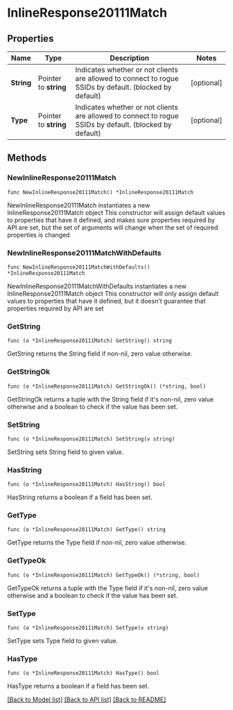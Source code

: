 # InlineResponse20111Match

## Properties

Name | Type | Description | Notes
------------ | ------------- | ------------- | -------------
**String** | Pointer to **string** | Indicates whether or not clients are allowed to       connect to rogue SSIDs by default. (blocked by default) | [optional] 
**Type** | Pointer to **string** | Indicates whether or not clients are allowed to       connect to rogue SSIDs by default. (blocked by default) | [optional] 

## Methods

### NewInlineResponse20111Match

`func NewInlineResponse20111Match() *InlineResponse20111Match`

NewInlineResponse20111Match instantiates a new InlineResponse20111Match object
This constructor will assign default values to properties that have it defined,
and makes sure properties required by API are set, but the set of arguments
will change when the set of required properties is changed

### NewInlineResponse20111MatchWithDefaults

`func NewInlineResponse20111MatchWithDefaults() *InlineResponse20111Match`

NewInlineResponse20111MatchWithDefaults instantiates a new InlineResponse20111Match object
This constructor will only assign default values to properties that have it defined,
but it doesn't guarantee that properties required by API are set

### GetString

`func (o *InlineResponse20111Match) GetString() string`

GetString returns the String field if non-nil, zero value otherwise.

### GetStringOk

`func (o *InlineResponse20111Match) GetStringOk() (*string, bool)`

GetStringOk returns a tuple with the String field if it's non-nil, zero value otherwise
and a boolean to check if the value has been set.

### SetString

`func (o *InlineResponse20111Match) SetString(v string)`

SetString sets String field to given value.

### HasString

`func (o *InlineResponse20111Match) HasString() bool`

HasString returns a boolean if a field has been set.

### GetType

`func (o *InlineResponse20111Match) GetType() string`

GetType returns the Type field if non-nil, zero value otherwise.

### GetTypeOk

`func (o *InlineResponse20111Match) GetTypeOk() (*string, bool)`

GetTypeOk returns a tuple with the Type field if it's non-nil, zero value otherwise
and a boolean to check if the value has been set.

### SetType

`func (o *InlineResponse20111Match) SetType(v string)`

SetType sets Type field to given value.

### HasType

`func (o *InlineResponse20111Match) HasType() bool`

HasType returns a boolean if a field has been set.


[[Back to Model list]](../README.md#documentation-for-models) [[Back to API list]](../README.md#documentation-for-api-endpoints) [[Back to README]](../README.md)


